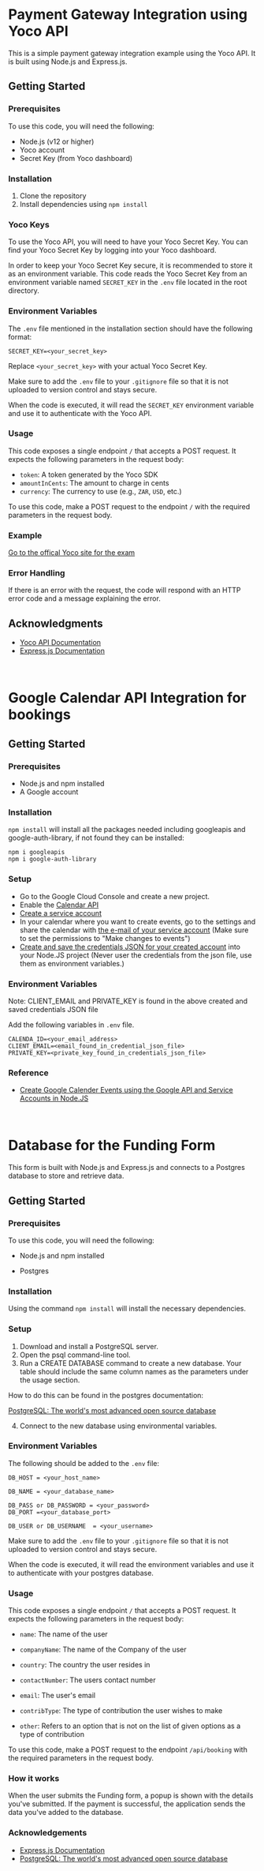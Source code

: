 # Payment Gateway Integration using Yoco API

This is a simple payment gateway integration example using the Yoco API. It is built using Node.js and Express.js.

## Getting Started

### Prerequisites

To use this code, you will need the following:

- Node.js (v12 or higher)
- Yoco account
- Secret Key (from Yoco dashboard)

### Installation

1.  Clone the repository
2.  Install dependencies using `npm install`

### Yoco Keys

To use the Yoco API, you will need to have your Yoco Secret Key. You can find your Yoco Secret Key by logging into your Yoco dashboard.

In order to keep your Yoco Secret Key secure, it is recommended to store it as an environment variable. This code reads the Yoco Secret Key from an environment variable named `SECRET_KEY` in the `.env` file located in the root directory.

### Environment Variables

The `.env` file mentioned in the installation section should have the following format:

    SECRET_KEY=<your_secret_key>

Replace `<your_secret_key>` with your actual Yoco Secret Key.

Make sure to add the `.env` file to your `.gitignore` file so that it is not uploaded to version control and stays secure.

When the code is executed, it will read the `SECRET_KEY` environment variable and use it to authenticate with the Yoco API.

### Usage

This code exposes a single endpoint `/` that accepts a POST request. It expects the following parameters in the request body:

- `token`: A token generated by the Yoco SDK
- `amountInCents`: The amount to charge in cents
- `currency`: The currency to use (e.g., `ZAR`, `USD`, etc.)

To use this code, make a POST request to the endpoint `/` with the required parameters in the request body.

### Example

[Go to the offical Yoco site for the exam](https://www.yoco.com/za/yoco-gateway/#:~:text=How%20do%20I%20link%20Yoco,to%20link%20with%20your%20website.)

### Error Handling

If there is an error with the request, the code will respond with an HTTP error code and a message explaining the error.

## Acknowledgments

- [Yoco API Documentation](https://developers.yoco.com/)
- [Express.js Documentation](https://expressjs.com/)

<br />

# Google Calendar API Integration for bookings

## Getting Started

### Prerequisites

- Node.js and npm installed
- A Google account

### Installation

`npm install` will install all the packages needed including googleapis and google-auth-library, if not found they can be installed:

```
npm i googleapis
npm i google-auth-library
```

### Setup

- Go to the Google Cloud Console and create a new project.
- Enable the [Calendar API](https://console.cloud.google.com/marketplace/product/google/calendar-json.googleapis.com?pli=1)
- [Create a service account](https://developers.google.com/workspace/guides/create-credentials#create_a_service_account)
- In your calendar where you want to create events, go to the settings and share the calendar with [the e-mail of your service account](https://console.cloud.google.com/iam-admin/serviceaccounts) (Make sure to set the permissions to "Make changes to events")
- [Create and save the credentials JSON for your created account](https://developers.google.com/workspace/guides/create-credentials#create_credentials_for_a_service_account) into your Node.JS project (Never user the credentials from the json file, use them as environment variables.)

### Environment Variables

Note: CLIENT_EMAIL and PRIVATE_KEY is found in the above created and saved credentials JSON file

Add the following variables in `.env` file.

```
CALENDA_ID=<your_email_address>
CLIENT_EMAIL=<email_found_in_credential_json_file>
PRIVATE_KEY=<private_key_found_in_credentials_json_file>
```

### Reference

- [Create Google Calender Events using the Google API and Service Accounts in Node.JS](https://dev.to/pedrohase/create-google-calender-events-using-the-google-api-and-service-accounts-in-nodejs-22m8)

<br />

# Database for the Funding Form

This form is built with Node.js and Express.js and connects to a Postgres database to store and retrieve data.

## Getting Started

### Prerequisites

To use this code, you will need the following:

- Node.js and npm installed

- Postgres

### Installation

Using the command `npm install` will install the necessary dependencies.

### Setup

1.  Download and install a PostgreSQL server.
2.  Open the psql command-line tool.
3.  Run a CREATE DATABASE command to create a new database. Your table should include the same column names as the parameters under the usage section.

How to do this can be found in the postgres documentation:

[PostgreSQL: The world's most advanced open source database](https://www.postgresql.org/)

4.  Connect to the new database using environmental variables.

### Environment Variables

The following should be added to the `.env` file:

    DB_HOST = <your_host_name>

    DB_NAME = <your_database_name>

    DB_PASS or DB_PASSWORD = <your_password>
    DB_PORT =<your_database_port>

    DB_USER or DB_USERNAME  = <your_username>



Make sure to add the `.env` file to your `.gitignore` file so that it is not uploaded to version control and stays secure.

When the code is executed, it will read the environment variables and use it to authenticate with your postgres database.

### Usage

This code exposes a single endpoint `/` that accepts a POST request. It expects the following parameters in the request body:

- `name`: The name of the user

- `companyName`: The name of the Company of the user

- `country`: The country the user resides in

- `contactNumber`: The users contact number

- `email`: The user's email

- `contribType`: The type of contribution the user wishes to make

- `other`: Refers to an option that is not on the list of given options as a type of contribution

To use this code, make a POST request to the endpoint `/api/booking` with the required parameters in the request body.

### How it works

When the user submits the Funding form, a popup is shown with the details you've submitted. If the payment is successful, the application sends the data you've added to the database.

### Acknowledgements

- [Express.js Documentation](https://expressjs.com/)
- [PostgreSQL: The world's most advanced open source database](https://www.postgresql.org/)

